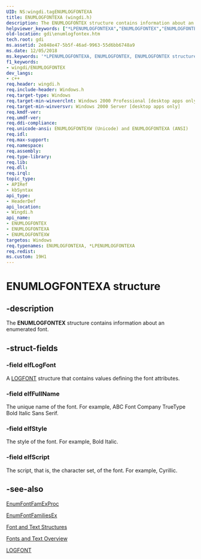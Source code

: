 ```yaml
---
UID: NS:wingdi.tagENUMLOGFONTEXA
title: ENUMLOGFONTEXA (wingdi.h)
description: The ENUMLOGFONTEX structure contains information about an enumerated font.
helpviewer_keywords: ["*LPENUMLOGFONTEXA","ENUMLOGFONTEX","ENUMLOGFONTEX structure [Windows GDI]","ENUMLOGFONTEXA","ENUMLOGFONTEXW","LPENUMLOGFONTEX","LPENUMLOGFONTEX structure pointer [Windows GDI]","_win32_ENUMLOGFONTEX_str","gdi.enumlogfontex","wingdi/ENUMLOGFONTEX","wingdi/ENUMLOGFONTEXA","wingdi/ENUMLOGFONTEXW","wingdi/LPENUMLOGFONTEX"]
old-location: gdi\enumlogfontex.htm
tech.root: gdi
ms.assetid: 2e848e47-5b5f-46ad-9963-55d6bb6748a9
ms.date: 12/05/2018
ms.keywords: '*LPENUMLOGFONTEXA, ENUMLOGFONTEX, ENUMLOGFONTEX structure [Windows GDI], ENUMLOGFONTEXA, ENUMLOGFONTEXW, LPENUMLOGFONTEX, LPENUMLOGFONTEX structure pointer [Windows GDI], _win32_ENUMLOGFONTEX_str, gdi.enumlogfontex, wingdi/ENUMLOGFONTEX, wingdi/ENUMLOGFONTEXA, wingdi/ENUMLOGFONTEXW, wingdi/LPENUMLOGFONTEX'
f1_keywords:
- wingdi/ENUMLOGFONTEX
dev_langs:
- c++
req.header: wingdi.h
req.include-header: Windows.h
req.target-type: Windows
req.target-min-winverclnt: Windows 2000 Professional [desktop apps only]
req.target-min-winversvr: Windows 2000 Server [desktop apps only]
req.kmdf-ver: 
req.umdf-ver: 
req.ddi-compliance: 
req.unicode-ansi: ENUMLOGFONTEXW (Unicode) and ENUMLOGFONTEXA (ANSI)
req.idl: 
req.max-support: 
req.namespace: 
req.assembly: 
req.type-library: 
req.lib: 
req.dll: 
req.irql: 
topic_type:
- APIRef
- kbSyntax
api_type:
- HeaderDef
api_location:
- Wingdi.h
api_name:
- ENUMLOGFONTEX
- ENUMLOGFONTEXA
- ENUMLOGFONTEXW
targetos: Windows
req.typenames: ENUMLOGFONTEXA, *LPENUMLOGFONTEXA
req.redist: 
ms.custom: 19H1
---
```


# ENUMLOGFONTEXA structure


## -description



The <b>ENUMLOGFONTEX</b> structure contains information about an enumerated font.




## -struct-fields




### -field elfLogFont

A <a href="https://docs.microsoft.com/windows/desktop/api/wingdi/ns-wingdi-logfonta">LOGFONT</a> structure that contains values defining the font attributes.


### -field elfFullName

The unique name of the font. For example, ABC Font Company TrueType Bold Italic Sans Serif.


### -field elfStyle

The style of the font. For example, Bold Italic.


### -field elfScript

The script, that is, the character set, of the font. For example, Cyrillic.


## -see-also




<a href="https://docs.microsoft.com/previous-versions/dd162618(v=vs.85)">EnumFontFamExProc</a>



<a href="https://docs.microsoft.com/windows/desktop/api/wingdi/nf-wingdi-enumfontfamiliesexa">EnumFontFamiliesEx</a>



<a href="https://docs.microsoft.com/windows/desktop/gdi/font-and-text-structures">Font and Text Structures</a>



<a href="https://docs.microsoft.com/windows/desktop/gdi/fonts-and-text">Fonts and Text Overview</a>



<a href="https://docs.microsoft.com/windows/desktop/api/wingdi/ns-wingdi-logfonta">LOGFONT</a>
 

 

